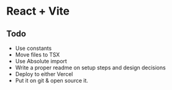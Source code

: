 # React + Vite

## Todo
- Use constants
- Move files to TSX
- Use Absolute import
- Write a proper readme on setup steps and design decisions
- Deploy to either Vercel 
- Put it on git & open source it.